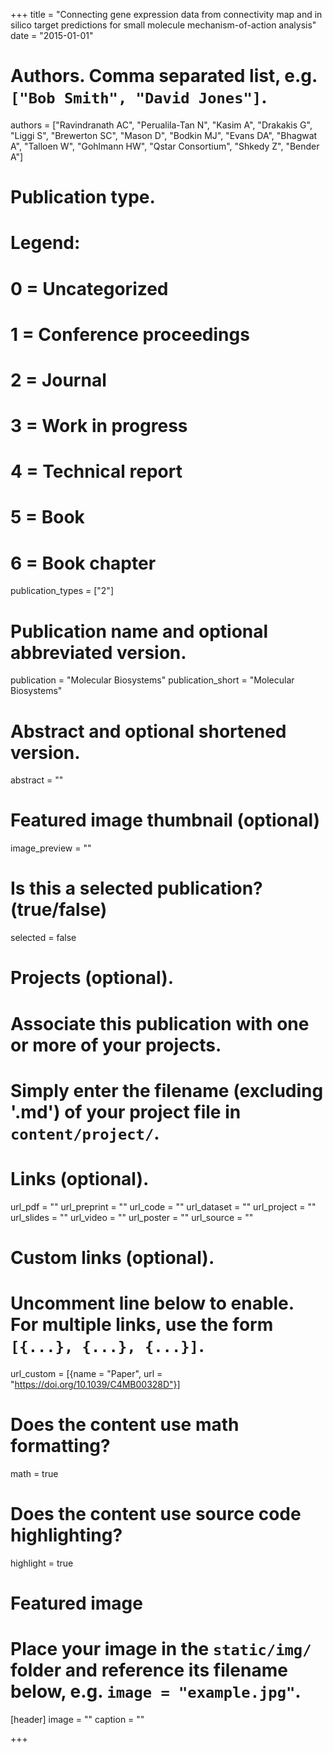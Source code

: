 +++
title = "Connecting gene expression data from connectivity map and in silico target predictions for small molecule mechanism-of-action analysis"
date = "2015-01-01"

# Authors. Comma separated list, e.g. `["Bob Smith", "David Jones"]`.
authors = ["Ravindranath AC", "Perualila-Tan N", "Kasim A", "Drakakis G", "Liggi S", "Brewerton SC", "Mason D", "Bodkin MJ", "Evans DA", "Bhagwat A", "Talloen W", "Gohlmann HW", "Qstar Consortium", "Shkedy Z", "Bender A"]

# Publication type.
# Legend:
# 0 = Uncategorized
# 1 = Conference proceedings
# 2 = Journal
# 3 = Work in progress
# 4 = Technical report
# 5 = Book
# 6 = Book chapter
publication_types = ["2"]

# Publication name and optional abbreviated version.
publication = "Molecular Biosystems"
publication_short = "Molecular Biosystems"

# Abstract and optional shortened version.
abstract = ""

# Featured image thumbnail (optional)
image_preview = ""

# Is this a selected publication? (true/false)
selected = false

# Projects (optional).
#   Associate this publication with one or more of your projects.
#   Simply enter the filename (excluding '.md') of your project file in `content/project/`.

# Links (optional).
url_pdf = ""
url_preprint = ""
url_code = ""
url_dataset = ""
url_project = ""
url_slides = ""
url_video = ""
url_poster = ""
url_source = ""

# Custom links (optional).
#   Uncomment line below to enable. For multiple links, use the form `[{...}, {...}, {...}]`.
url_custom = [{name = "Paper", url = "https://doi.org/10.1039/C4MB00328D"}]

# Does the content use math formatting?
math = true

# Does the content use source code highlighting?
highlight = true

# Featured image
# Place your image in the `static/img/` folder and reference its filename below, e.g. `image = "example.jpg"`.
[header]
image = ""
caption = ""

+++

